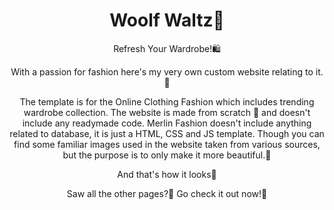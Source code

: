 <h1 align = "center">Woolf Waltz🛒</h1>


<p align="center">Refresh Your Wardrobe!🛍️ 
 <p align="center">
With a passion for fashion here's my very own custom website relating to it.💃
 </p>
 
 
 <p align="center">
 The template is for the Online Clothing Fashion which includes trending wardrobe collection. The website is made from scratch 🥳 and doesn't include any readymade code.
Merlin Fashion doesn't include anything related to database, it is just a HTML, CSS and JS template. Though you can find some familiar images used in the website taken from various sources, but the purpose is to only make it more beautiful.🖤

 </p>
 <p align="center">
    And that's how it looks🤩
 </p>
 <p align="center">
 <href = https://woolf-waltz.vercel.app/>
  </p>

 <p align="center">
 Saw all the other pages?🧐 Go check it out now!🥳 
   
</p>
